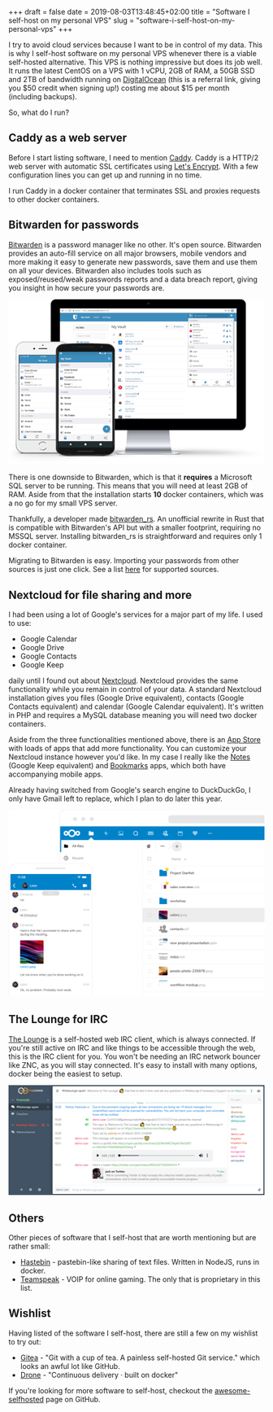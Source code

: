 +++ 
draft = false
date = 2019-08-03T13:48:45+02:00
title = "Software I self-host on my personal VPS"
slug = "software-i-self-host-on-my-personal-vps" 
+++

I try to avoid cloud services because I want to be in control of my data. This is why I self-host software on my personal VPS whenever there is a viable self-hosted alternative. This VPS is nothing impressive but does its job well. It runs the latest CentOS on a VPS with 1 vCPU, 2GB of RAM, a 50GB SSD and 2TB of bandwidth running on [DigitalOcean](https://m.do.co/c/eb6358832805) (this is a referral link, giving you $50 credit when signing up!) costing me about $15 per month (including backups).

So, what do I run?

## Caddy as a web server
Before I start listing software, I need to mention [Caddy](https://caddyserver.com/).
Caddy is a HTTP/2 web server with automatic SSL certificates using [Let's Encrypt](https://letsencrypt.org/).
With a few configuration lines you can get up and running in no time.

I run Caddy in a docker container that terminates SSL and proxies requests to other docker containers.

## Bitwarden for passwords
[Bitwarden](https://bitwarden.com/) is a password manager like no other. It's open source.  Bitwarden provides an auto-fill service on all major browsers, mobile vendors and more making it easy to generate new passwords, save them and use them on all your devices. Bitwarden also includes tools such as exposed/reused/weak passwords reports and a data breach report, giving you insight in how secure your passwords are.

<div style="text-align:center"><img src="/images/bitwarden-screenshot.png" /></div>

There is one downside to Bitwarden, which is that it **requires** a Microsoft SQL server to be running. This means that you will need at least 2GB of RAM. Aside from that the installation starts **10** docker containers, which was a no go for my small VPS server. 

Thankfully, a developer made [bitwarden_rs](https://github.com/dani-garcia/bitwarden_rs). An unofficial rewrite in Rust that is compatible with Bitwarden's API but with a smaller footprint, requiring no MSSQL server. Installing bitwarden_rs is straightforward and requires only 1 docker container.

Migrating to Bitwarden is easy. Importing your passwords from other sources is just one click. See a list [here](https://help.bitwarden.com/article/import-data/) for supported sources.

## Nextcloud for file sharing and more
I had been using a lot of Google's services for a major part of my life. I used to use:

- Google Calendar
- Google Drive
- Google Contacts
- Google Keep

daily until I found out about [Nextcloud](https://nextcloud.com/). Nextcloud provides the same functionality while you remain in control of your data. A standard Nextcloud installation gives you files (Google Drive equivalent), contacts (Google Contacts equivalent) and calendar (Google Calendar equivalent). It's written in PHP and requires a MySQL database meaning you will need two docker containers.

Aside from the three functionalities mentioned above, there is an [App Store](https://apps.nextcloud.com/) with loads of apps that add more functionality. You can customize your Nextcloud instance however you'd like. In my case I really like the [Notes](https://apps.nextcloud.com/apps/notes) (Google Keep equivalent) and [Bookmarks](https://apps.nextcloud.com/apps/bookmarks) apps, which both have accompanying mobile apps.

Already having switched from Google's search engine to DuckDuckGo, I only have Gmail left to replace, which I plan to do later this year.

![Nextcloud screenshot](/images/nextcloud-screenshot.png)

## The Lounge for IRC
[The Lounge](https://thelounge.chat/) is a self-hosted web IRC client, which is always connected. If you're still active on IRC and like things to be accessible through the web, this is the IRC client for you. You won't be needing an IRC network bouncer like ZNC, as you will stay connected. It's easy to install with many options, docker being the easiest to setup.

![The Lounge screenshot](/images/thelounge-screenshot.png)

## Others
Other pieces of software that I self-host that are worth mentioning but are rather small:

- [Hastebin](https://github.com/seejohnrun/haste-server) - pastebin-like sharing of text files. Written in NodeJS, runs in docker.
- [Teamspeak](https://www.teamspeak.com/en/) - VOIP for online gaming. The only that is proprietary in this list.

## Wishlist
Having listed of the software I self-host, there are still a few on my wishlist to try out:

- [Gitea](https://gitea.io/en-us/) - "Git with a cup of tea. A painless self-hosted Git service." which looks an awful lot like GitHub.
- [Drone](http://try.drone.io/) - "Continuous delivery · built on docker"

If you're looking for more software to self-host, checkout the [awesome-selfhosted](https://github.com/Kickball/awesome-selfhosted) page on GitHub.